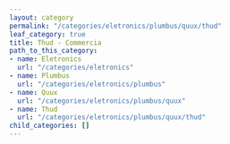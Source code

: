 ```yaml
---
layout: category
permalink: "/categories/eletronics/plumbus/quux/thud"
leaf_category: true
title: Thud - Commercia
path_to_this_category:
- name: Eletronics
  url: "/categories/eletronics"
- name: Plumbus
  url: "/categories/eletronics/plumbus"
- name: Quux
  url: "/categories/eletronics/plumbus/quux"
- name: Thud
  url: "/categories/eletronics/plumbus/quux/thud"
child_categories: []
---
```

